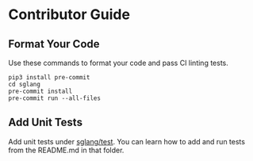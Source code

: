 # Contributor Guide

## Format Your Code
Use these commands to format your code and pass CI linting tests.

```
pip3 install pre-commit
cd sglang
pre-commit install
pre-commit run --all-files
```

## Add Unit Tests
Add unit tests under [sglang/test](../../test). You can learn how to add and run tests from the README.md in that folder.
